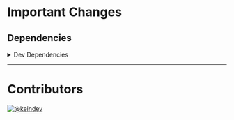 # Important Changes

## Dependencies

<details>
<summary>Dev Dependencies</summary>

- Bumped **[@tagproject/base-shared-config](https://www.npmjs.com/package/@tagproject/base-shared-config/v/1.4.2)** from `1.4.1` to `1.4.2`
- Bumped **[figma-portal](https://www.npmjs.com/package/figma-portal/v/0.10.0)** from `0.9.3` to `0.10.0`

</details>

---

# Contributors

[![@keindev](https://avatars.githubusercontent.com/u/4527292?v=4&s=40)](https://github.com/keindev)
